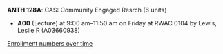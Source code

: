 **ANTH 128A**: CAS: Community Engaged Resrch (6 units)

- **A00** (Lecture) at 9:00 am–11:50 am on Friday at RWAC 0104 by Lewis, Leslie R (A03660938)

[Enrollment numbers over time](./ANTH128A.tsv)
